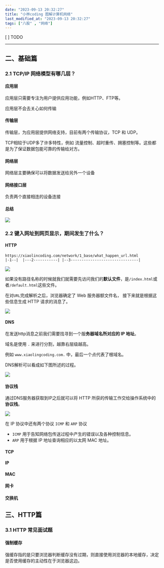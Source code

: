 ```yaml
---
date: "2023-09-13 20:32:27"
title: "小林coding 图解计算机网络"
last_modified_at: "2023-09-13 20:32:27"
tags: ["八股" , "网络"]
---
```


[ ] TODO

-----

## 二、基础篇

### 2.1 TCP/IP 网络模型有哪几层？

#### 应用层

应用层只需要专注为用户提供应用功能，例如HTTP、FTP等。

应用层不会去关心如何传输

#### 传输层

传输层，为应用层提供网络支持，目前有两个传输协议，TCP 和 UDP。

TCP相较于UDP多了许多特性，例如 流量控制、超时重传、拥塞控制等。这些都是为了保证数据包能可靠的传输给对方。

#### 网络层

网络层主要确保可以将数据发送给另外一个设备

#### 网络接口层

负责两个直接相连的设备连接

#### 总结

![](https://s2.loli.net/2023/09/25/JYZdsStFG6IpL1b.png)

### 2.2 键入网址到网页显示，期间发生了什么？

#### HTTP

```
https://xiaolincoding.com/network/1_base/what_happen_url.html
|-1--|  |---2-----------| |--3-------------------------------|
```

![](https://s2.loli.net/2023/09/25/p19sEXfv4CoWmaN.jpg)

如果没有路径名称的时候就我们就需要先访问我们的**默认文件**，是`/index.html`或者`/default.html`这些文件。

在对`URL`完成解析之后，浏览器确定了 Web 服务器额文件名， 接下来就是根据这些信息生成 HTTP 请求的消息了。

![](https://s2.loli.net/2023/09/25/wG5rdVCse1PJqZA.png)

#### DNS

在发送http消息之前我们需要找寻到一个服**务器域名所对应的 IP 地址**。

域名是使用 `.` 来进行分割，越靠右层级越高。

例如 `www.xiaolingcoding.com.` 中，最后一个点代表了根域名。

 DNS解析可以看成如下图所述的过程。

![](https://s2.loli.net/2023/09/25/PyulZ7eSMjxO1Rk.png)



#### 协议栈

通过DNS服务器获取到IP之后就可以将 HTTP 所获的传输工作交给操作系统中的**协议栈**。

![](https://cdn.xiaolincoding.com/gh/xiaolincoder/ImageHost/%E8%AE%A1%E7%AE%97%E6%9C%BA%E7%BD%91%E7%BB%9C/%E9%94%AE%E5%85%A5%E7%BD%91%E5%9D%80%E8%BF%87%E7%A8%8B/7.jpg)

在 IP 协议中还有两个协议 `ICMP` 和 `ARP` 协议

- `ICMP` 用于告知网络包传送过程中产生的错误以及各种控制信息。
- `ARP` 用于根据 IP 地址查询相应的以太网 MAC 地址。

#### TCP

#### IP

#### MAC

#### 网卡

#### 交换机



## 三、HTTP篇



### 3.1 HTTP 常见面试题

#### 强制缓存

强缓存指的是只要浏览器判断缓存没有过期，则直接使用浏览器的本地缓存，决定是否使用缓存的主动性在于浏览器这边。

